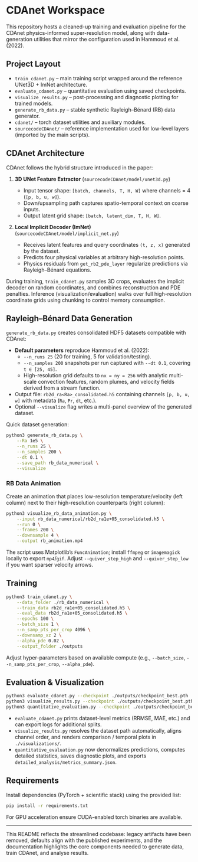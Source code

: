# CDAnet Workspace

This repository hosts a cleaned-up training and evaluation pipeline for the CDAnet physics-informed super-resolution model, along with data-generation utilities that mirror the configuration used in Hammoud et al. (2022).

## Project Layout

- `train_cdanet.py` – main training script wrapped around the reference UNet3D + ImNet architecture.
- `evaluate_cdanet.py` – quantitative evaluation using saved checkpoints.
- `visualize_results.py` – post-processing and diagnostic plotting for trained models.
- `generate_rb_data.py` – stable synthetic Rayleigh–Bénard (RB) data generator.
- `cdanet/` – torch dataset utilities and auxiliary modules.
- `sourcecodeCDAnet/` – reference implementation used for low-level layers (imported by the main scripts).

## CDAnet Architecture

CDAnet follows the hybrid structure introduced in the paper:

1. **3D UNet Feature Extractor** (`sourcecodeCDAnet/model/unet3d.py`)
   - Input tensor shape: `[batch, channels, T, H, W]` where channels = 4 (`[p, b, u, w]`).
   - Down/upsampling path captures spatio-temporal context on coarse inputs.
   - Output latent grid shape: `[batch, latent_dim, T, H, W]`.

2. **Local Implicit Decoder (ImNet)** (`sourcecodeCDAnet/model/implicit_net.py`)
   - Receives latent features and query coordinates `(t, z, x)` generated by the dataset.
   - Predicts four physical variables at arbitrary high-resolution points.
   - Physics residuals from `get_rb2_pde_layer` regularize predictions via Rayleigh–Bénard equations.

During training, `train_cdanet.py` samples 3D crops, evaluates the implicit decoder on random coordinates, and combines reconstruction and PDE penalties. Inference (visualization/evaluation) walks over full high-resolution coordinate grids using chunking to control memory consumption.

## Rayleigh–Bénard Data Generation

`generate_rb_data.py` creates consolidated HDF5 datasets compatible with CDAnet:

- **Default parameters** reproduce Hammoud et al. (2022):
  - `--n_runs 25` (20 for training, 5 for validation/testing).
  - `--n_samples 200` snapshots per run captured with `--dt 0.1`, covering `t ∈ [25, 45]`.
  - High-resolution grid defaults to `nx = ny = 256` with analytic multi-scale convection features, random plumes, and velocity fields derived from a stream function.
- Output file: `rb2d_ra<Ra>_consolidated.h5` containing channels `[p, b, u, w]` with metadata (`Ra`, `Pr`, `dt`, etc.).
- Optional `--visualize` flag writes a multi-panel overview of the generated dataset.

Quick dataset generation:

```bash
python3 generate_rb_data.py \
    --Ra 1e5 \
    --n_runs 25 \
    --n_samples 200 \
    --dt 0.1 \
    --save_path rb_data_numerical \
    --visualize
```

### RB Data Animation

Create an animation that places low-resolution temperature/velocity (left column) next to their
high-resolution counterparts (right column):

```bash
python3 visualize_rb_data_animation.py \
    --input rb_data_numerical/rb2d_ra1e+05_consolidated.h5 \
    --run 0 \
    --frames 200 \
    --downsample 4 \
    --output rb_animation.mp4
```

The script uses Matplotlib’s `FuncAnimation`; install `ffmpeg` or `imagemagick` locally to export `mp4`/`gif`. Adjust `--quiver_step_high` and `--quiver_step_low` if you want sparser velocity arrows.

## Training

```bash
python3 train_cdanet.py \
    --data_folder ./rb_data_numerical \
    --train_data rb2d_ra1e+05_consolidated.h5 \
    --eval_data rb2d_ra1e+05_consolidated.h5 \
    --epochs 100 \
    --batch_size 1 \
    --n_samp_pts_per_crop 4096 \
    --downsamp_xz 2 \
    --alpha_pde 0.02 \
    --output_folder ./outputs
```

Adjust hyper-parameters based on available compute (e.g., `--batch_size`, `--n_samp_pts_per_crop`, `--alpha_pde`).

## Evaluation & Visualization

```bash
python3 evaluate_cdanet.py --checkpoint ./outputs/checkpoint_best.pth
python3 visualize_results.py --checkpoint ./outputs/checkpoint_best.pth --variable T
python3 quantitative_evaluation.py --checkpoint ./outputs/checkpoint_best.pth --data_dir ./rb_data_numerical
```

- `evaluate_cdanet.py` prints dataset-level metrics (RRMSE, MAE, etc.) and can export logs for additional splits.
- `visualize_results.py` resolves the dataset path automatically, aligns channel order, and renders comparison / temporal plots in `./visualizations/`.
- `quantitative_evaluation.py` now denormalizes predictions, computes detailed statistics, saves diagnostic plots, and exports `detailed_analysis/metrics_summary.json`.

## Requirements

Install dependencies (PyTorch + scientific stack) using the provided list:

```bash
pip install -r requirements.txt
```

For GPU acceleration ensure CUDA-enabled torch binaries are available.

---

This README reflects the streamlined codebase: legacy artifacts have been removed, defaults align with the published experiments, and the documentation highlights the core components needed to generate data, train CDAnet, and analyse results.
